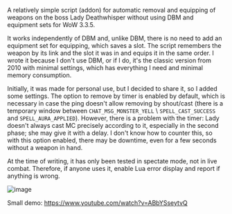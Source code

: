 A relatively simple script (addon) for automatic removal and equipping of weapons on the boss Lady Deathwhisper without using DBM and equipment sets for WoW 3.3.5.

It works independently of DBM and, unlike DBM, there is no need to add an equipment set for equipping, which saves a slot. The script remembers the weapon by its link and the slot it was in and equips it in the same order. I wrote it because I don't use DBM, or if I do, it's the classic version from 2010 with minimal settings, which has everything I need and minimal memory consumption.

Initially, it was made for personal use, but I decided to share it, so I added some settings. The option to remove by timer is enabled by default, which is necessary in case the ping doesn't allow removing by shout/cast (there is a temporary window between `CHAT_MSG_MONSTER_YELL` \ `SPELL_CAST_SUCCESS` and `SPELL_AURA_APPLIED`). However, there is a problem with the timer: Lady doesn't always cast MC precisely according to it, especially in the second phase; she may give it with a delay. I don't know how to counter this, so with this option enabled, there may be downtime, even for a few seconds without a weapon in hand.

At the time of writing, it has only been tested in spectate mode, not in live combat. Therefore, if anyone uses it, enable Lua error display and report if anything is wrong.

![image](https://i.imgur.com/j0n0HMm.jpeg)

Small demo: https://www.youtube.com/watch?v=ABbYSseytvQ
